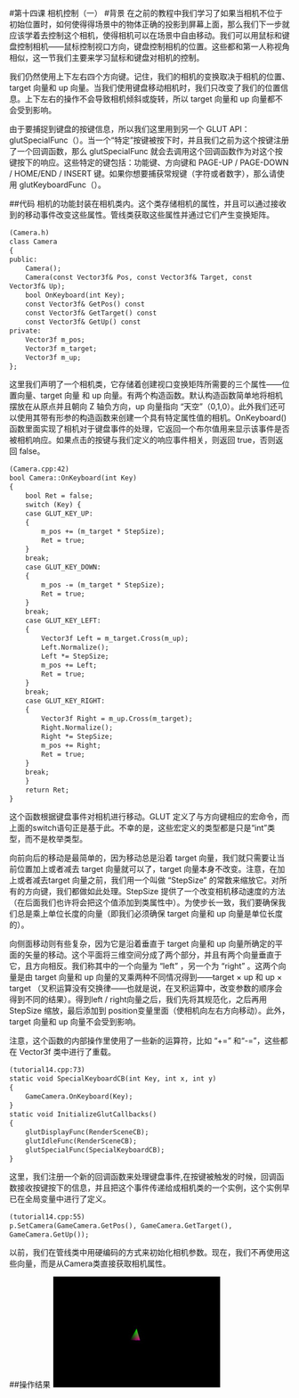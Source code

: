 #第十四课 相机控制（一）
#背景
在之前的教程中我们学习了如果当相机不位于初始位置时，如何使得得场景中的物体正确的投影到屏幕上面，那么我们下一步就应该学着去控制这个相机，使得相机可以在场景中自由移动。我们可以用鼠标和键盘控制相机——鼠标控制视口方向，键盘控制相机的位置。这些都和第一人称视角相似，这一节我们主要来学习鼠标和键盘对相机的控制。

我们仍然使用上下左右四个方向键。记住，我们的相机的变换取决于相机的位置、target 向量和 up 向量。当我们使用键盘移动相机时，我们只改变了我们的位置信息。上下左右的操作不会导致相机倾斜或旋转，所以 target 向量和 up 向量都不会受到影响。

由于要捕捉到键盘的按键信息，所以我们这里用到另一个 GLUT API：glutSpecialFunc（）。当一个“特定”按键被按下时，并且我们之前为这个按键注册了一个回调函数，那么 glutSpecialFunc 就会去调用这个回调函数作为对这个按键按下的响应。这些特定的键包括：功能键、方向键和 PAGE-UP / PAGE-DOWN / HOME/END / INSERT 键。如果你想要捕获常规键（字符或者数字），那么请使用 glutKeyboardFunc（）。

##代码
相机的功能封装在相机类内。这个类存储相机的属性，并且可以通过接收到的移动事件改变这些属性。管线类获取这些属性并通过它们产生变换矩阵。

```
(Camera.h)
class Camera
{
public:
    Camera();
    Camera(const Vector3f& Pos, const Vector3f& Target, const Vector3f& Up);
    bool OnKeyboard(int Key);
    const Vector3f& GetPos() const
    const Vector3f& GetTarget() const
    const Vector3f& GetUp() const
private:
    Vector3f m_pos;
    Vector3f m_target;
    Vector3f m_up;
};
```

这里我们声明了一个相机类，它存储着创建视口变换矩阵所需要的三个属性——位置向量、target 向量 和 up 向量。有两个构造函数。默认构造函数简单地将相机摆放在从原点并且朝向 Z 轴负方向，up 向量指向 “天空”（0,1,0）。此外我们还可以使用其带有形参的构造函数来创建一个具有特定属性值的相机。OnKeyboard() 函数里面实现了相机对于键盘事件的处理，它返回一个布尔值用来显示该事件是否被相机响应。如果点击的按键与我们定义的响应事件相关，则返回 true，否则返回 false。  

```
(Camera.cpp:42)
bool Camera::OnKeyboard(int Key)
{
    bool Ret = false;
    switch (Key) {
    case GLUT_KEY_UP:
    {
        m_pos += (m_target * StepSize);
        Ret = true;
    }
    break;
    case GLUT_KEY_DOWN:
    {
        m_pos -= (m_target * StepSize);
        Ret = true;
    }
    break;
    case GLUT_KEY_LEFT:
    {
        Vector3f Left = m_target.Cross(m_up);
        Left.Normalize();
        Left *= StepSize;
        m_pos += Left;
        Ret = true;
    }
    break;
    case GLUT_KEY_RIGHT:
    {
        Vector3f Right = m_up.Cross(m_target);
        Right.Normalize();
        Right *= StepSize;
        m_pos += Right;
        Ret = true;
    }
    break;
    }
    return Ret;
}
```

这个函数根据键盘事件对相机进行移动。GLUT 定义了与方向键相应的宏命令，而上面的switch语句正是基于此。不幸的是，这些宏定义的类型都是只是“int”类型，而不是枚举类型。

向前向后的移动是最简单的，因为移动总是沿着 target 向量，我们就只需要让当前位置加上或者减去 target 向量就可以了，target 向量本身不改变。注意，在加上或者减去target 向量之前，我们用一个叫做 “StepSize” 的常数来缩放它。对所有的方向键，我们都做如此处理。StepSize 提供了一个改变相机移动速度的方法（在后面我们也许将会把这个值添加到类属性中）。为使步长一致，我们要确保我们总是乘上单位长度的向量（即我们必须确保 target 向量和 up 向量是单位长度的）。

向侧面移动则有些复杂，因为它是沿着垂直于 target 向量和 up 向量所确定的平面的矢量的移动。这个平面将三维空间分成了两个部分，并且有两个向量垂直于它，且方向相反。我们称其中的一个向量为 “left” ，另一个为 “right” 。这两个向量是由 target 向量和 up  向量的叉乘两种不同情况得到——target × up 和 up × target （叉积运算没有交换律——也就是说，在叉积运算中，改变参数的顺序会得到不同的结果）。得到left / right向量之后，我们先将其规范化，之后再用 StepSize 缩放，最后添加到 position变量里面（使相机向左右方向移动）。此外，target 向量和 up 向量不会受到影响。

注意，这个函数的内部操作里使用了一些新的运算符，比如 “+=” 和“-=”，这些都在 Vector3f 类中进行了重载。

```
(tutorial14.cpp:73)
static void SpecialKeyboardCB(int Key, int x, int y)
{
    GameCamera.OnKeyboard(Key);
}
static void InitializeGlutCallbacks()
{
    glutDisplayFunc(RenderSceneCB);
    glutIdleFunc(RenderSceneCB);
    glutSpecialFunc(SpecialKeyboardCB);
}
```

这里，我们注册一个新的回调函数来处理键盘事件,在按键被触发的时候，回调函数接收按键按下的信息，并且把这个事件传递给成相机类的一个实例，这个实例早已在全局变量中进行了定义。

```
(tutorial14.cpp:55)
p.SetCamera(GameCamera.GetPos(), GameCamera.GetTarget(), GameCamera.GetUp());
```

以前，我们在管线类中用硬编码的方式来初始化相机参数。现在，我们不再使用这些向量，而是从Camera类直接获取相机属性。

##操作结果
![](images/picture141.jpg)
